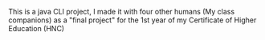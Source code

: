 This is a java CLI project, I made it with four other humans (My class companions) as a "final project" for the 1st year of my Certificate of Higher Education (HNC)
